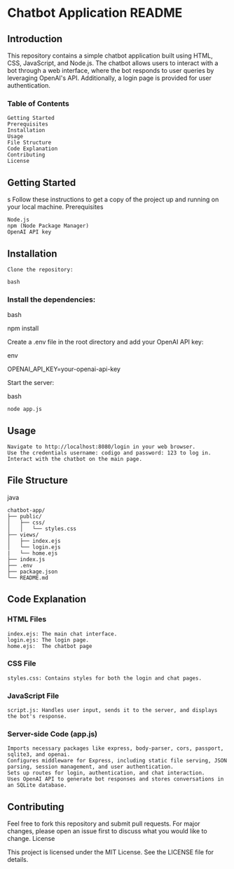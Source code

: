 # Chatbot Application README

## Introduction

This repository contains a simple chatbot application built using HTML, CSS, JavaScript, and Node.js. The chatbot allows users to interact with a bot through a web interface, where the bot responds to user queries by leveraging OpenAI's API. Additionally, a login page is provided for user authentication.
### Table of Contents

    Getting Started
    Prerequisites
    Installation
    Usage
    File Structure
    Code Explanation
    Contributing
    License

## Getting Started
s
Follow these instructions to get a copy of the project up and running on your local machine.
Prerequisites

    Node.js
    npm (Node Package Manager)
    OpenAI API key

## Installation

    Clone the repository:

    bash

### Install the dependencies:

bash

npm install

Create a .env file in the root directory and add your OpenAI API key:

env

OPENAI_API_KEY=your-openai-api-key

Start the server:

bash

    node app.js

## Usage

    Navigate to http://localhost:8080/login in your web browser.
    Use the credentials username: codigo and password: 123 to log in.
    Interact with the chatbot on the main page.

## File Structure

java

```
chatbot-app/
├── public/
│   ├── css/
│   │   └── styles.css
├── views/
│   ├── index.ejs
│   └── login.ejs
|   └── home.ejs
├── index.js
├── .env
├── package.json
└── README.md
```

## Code Explanation
### HTML Files

    index.ejs: The main chat interface.
    login.ejs: The login page.
    home.ejs:  The chatbot page

### CSS File

    styles.css: Contains styles for both the login and chat pages.

### JavaScript File

    script.js: Handles user input, sends it to the server, and displays the bot's response.

### Server-side Code (app.js)

    Imports necessary packages like express, body-parser, cors, passport, sqlite3, and openai.
    Configures middleware for Express, including static file serving, JSON parsing, session management, and user authentication.
    Sets up routes for login, authentication, and chat interaction.
    Uses OpenAI API to generate bot responses and stores conversations in an SQLite database.

## Contributing

Feel free to fork this repository and submit pull requests. For major changes, please open an issue first to discuss what you would like to change.
License

This project is licensed under the MIT License. See the LICENSE file for details.
